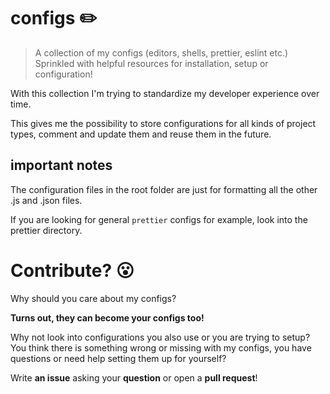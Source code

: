 # configs :pencil2:
> A collection of my configs (editors, shells, prettier, eslint etc.)  
> Sprinkled with helpful resources for installation, setup or configuration!

With this collection I'm trying to standardize my developer experience over time.

This gives me the possibility to store configurations for all kinds of project types, comment and update them and reuse them in the future.

## important notes

The configuration files in the root folder are just for formatting all the other .js and .json files.

If you are looking for general `prettier` configs for example, look into the prettier directory.

# Contribute? :open_mouth:
Why should you care about my configs?

**Turns out, they can become your configs too!**

Why not look into configurations you also use or you are trying to setup?
You think there is something wrong or missing with my configs, you have questions or need help setting them up for yourself?

Write **an issue** asking your **question** or open a **pull request**!


